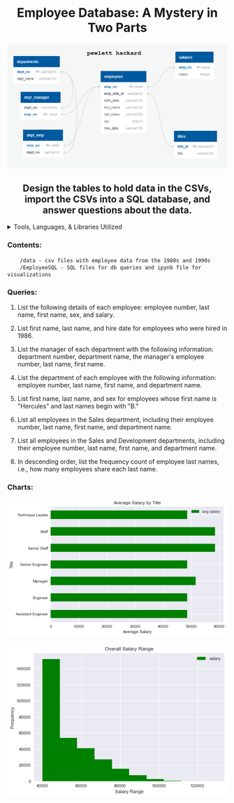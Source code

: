 <h1 align="center">Employee Database: A Mystery in Two Parts</h1>
 
 

<p align="center"><img src='erd.png'></p>


<h2 align="center">Design the tables to hold data in the CSVs, import the CSVs into a SQL database, and answer questions about the data.</h2>
			

<details>
<summary> Tools, Languages, & Libraries Utilized</summary>
<li>Python</li>
<li>Pandas</li>
<li>SQLAlchemy</li>
<li>Matplotlib</li>
<li>VS Code</li>
<li>Jupyter Notebook</li>
<li>PostgreSQL</li>
<li>SQL</li>
<li>QuickDBD</li>
</details>


### Contents:

        /data - csv files with employee data from the 1980s and 1990s
        /EmployeeSQL - SQL files for db queries and ipynb file for visualizations

### Queries:
	
1. List the following details of each employee: employee number, last name, first name, sex, and salary.

2. List first name, last name, and hire date for employees who were hired in 1986.

3. List the manager of each department with the following information: department number, department name, the manager's employee number, last name, first name.

4. List the department of each employee with the following information: employee number, last name, first name, and department name.

5. List first name, last name, and sex for employees whose first name is "Hercules" and last names begin with "B."

6. List all employees in the Sales department, including their employee number, last name, first name, and department name.

7. List all employees in the Sales and Development departments, including their employee number, last name, first name, and department name.

8. In descending order, list the frequency count of employee last names, i.e., how many employees share each last name.

### Charts:

<p align="center"><img src='./data/img/avg-salary.png'></p>


<p align="center"><img src='./data/img/salary-range.png'></p>